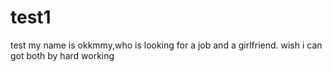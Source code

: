 # test1
test
my name is okkmmy,who is looking for a job and a girlfriend.
wish i can got both by hard working
